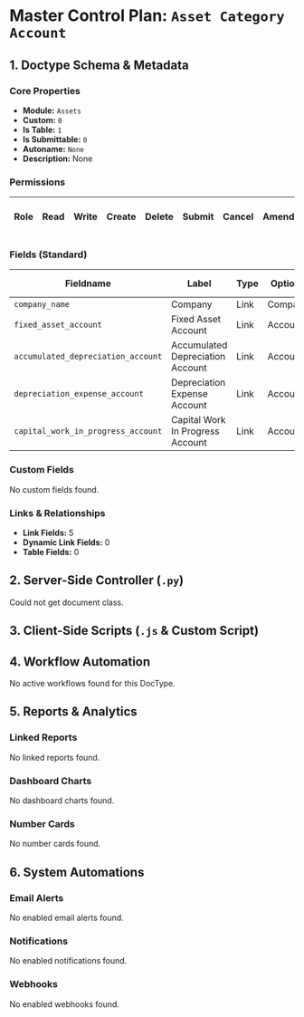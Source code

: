 # Master Control Plan: `Asset Category Account`

## 1. Doctype Schema & Metadata

### Core Properties
- **Module:** `Assets`
- **Custom:** `0`
- **Is Table:** `1`
- **Is Submittable:** `0`
- **Autoname:** `None`
- **Description:** None

### Permissions
| Role | Read | Write | Create | Delete | Submit | Cancel | Amend | Report | Import | Export | Print | Email | Share | Set User Perms |
|---|---|---|---|---|---|---|---|---|---|---|---|---|---|---|


### Fields (Standard)
| Fieldname | Label | Type | Options | Required | Hidden | Read Only | Default | Description |
|---|---|---|---|---|---|---|---|---|
| `company_name` | Company | Link | Company | ✅ |  |  | None | None |
| `fixed_asset_account` | Fixed Asset Account | Link | Account | ✅ |  |  | None | None |
| `accumulated_depreciation_account` | Accumulated Depreciation Account | Link | Account |  |  |  | None | None |
| `depreciation_expense_account` | Depreciation Expense Account | Link | Account |  |  |  | None | None |
| `capital_work_in_progress_account` | Capital Work In Progress Account | Link | Account |  |  |  | None | None |


### Custom Fields
No custom fields found.


### Links & Relationships
- **Link Fields:** 5
- **Dynamic Link Fields:** 0
- **Table Fields:** 0

## 2. Server-Side Controller (`.py`)
Could not get document class.


## 3. Client-Side Scripts (`.js` & Custom Script)




## 4. Workflow Automation
No active workflows found for this DocType.


## 5. Reports & Analytics
### Linked Reports
No linked reports found.


### Dashboard Charts
No dashboard charts found.


### Number Cards
No number cards found.


## 6. System Automations
### Email Alerts
No enabled email alerts found.


### Notifications
No enabled notifications found.


### Webhooks
No enabled webhooks found.
